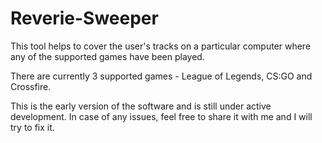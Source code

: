 # Reverie-Sweeper

This tool helps to cover the user's tracks on a particular computer where any of the supported games have been played.

There are currently 3 supported games - League of Legends, CS:GO and Crossfire.

This is the early version of the software and is still under active development.
In case of any issues, feel free to share it with me and I will try to fix it.

